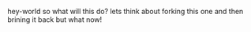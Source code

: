 hey-world
so what will this do?
lets think about forking this one
and then brining it back
but what now!
